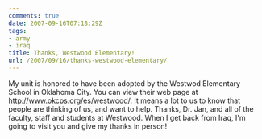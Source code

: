 ```yaml
---
comments: true
date: 2007-09-16T07:18:29Z
tags:
- army
- iraq
title: Thanks, Westwood Elementary!
url: /2007/09/16/thanks-westwood-elementary/
---
```


<p>My unit is honored to have been adopted by the Westwod Elementary School in Oklahoma City. You can view their web page at <a href="http://www.okcps.org/es/westwood/">http://www.okcps.org/es/westwood/</a>. It means a lot to us to know that people are thinking of us, and want to help. Thanks, Dr. Jan, and all of the faculty, staff and students at Westwood. When I get back from Iraq, I'm going to visit you and give my thanks in person!</p>
